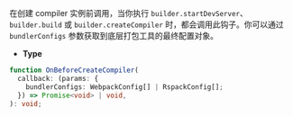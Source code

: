 在创建 compiler 实例前调用，当你执行 `builder.startDevServer`、`builder.build` 或 `builder.createCompiler` 时，都会调用此钩子。你可以通过 `bundlerConfigs` 参数获取到底层打包工具的最终配置对象。

- **Type**

```ts
function OnBeforeCreateCompiler(
  callback: (params: {
    bundlerConfigs: WebpackConfig[] | RspackConfig[];
  }) => Promise<void> | void,
): void;
```
